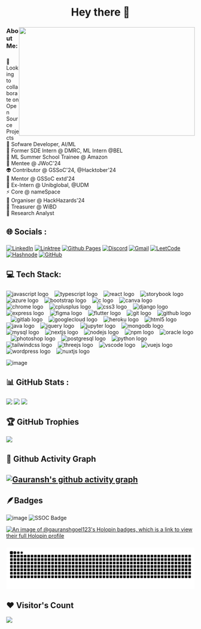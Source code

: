 <h1 align="center">Hey there 👋</h1>

###

<img align="right" width="470" height="290" src="https://github.com/Gauranshgoel123/Gauranshgoel123/assets/121503835/e8d96896-6ea0-408d-9ec5-be409e2ae6ed" />

###

<h3 align="left">About Me:</h3>
  
###

<p align="left">👯 Looking to collaborate on Open Source Projects<br>🔭 Sofware Developer, AI/ML <br> 🦾 Former SDE Intern @ DMRC, ML Intern @BEL <br>👻 ML Summer School Trainee @ Amazon<br>🌱 Mentee @ JWoC'24<br>👽 Contributor @ GSSoC'24, @Hacktober'24 <br> 🥸 Mentor @ GSSoC extd'24 <br> 👾 Ex-Intern @ Unibglobal, @UDM <br>⚡ Core @ nameSpace<br>🤖 Organiser @ HackHazards'24<br>🦾 Treasurer @ WiBD<br>🥸 Research Analyst <br>


  <!-- <br>😈 Contributor @ SWoC'24 <br> -->
###

<h2 align="left">🌐 Socials :</h2>

###

<div align="left">
  
[![LinkedIn](https://img.shields.io/badge/linkedin-%230077B5.svg?style=for-the-badge&logo=linkedin&logoColor=white)](https://www.linkedin.com/in/gauranshgoel123/) [![Linktree](https://img.shields.io/badge/linktree-1de9b6?style=for-the-badge&logo=linktree&logoColor=white)](https://solo.to/gauranshgoel) [![Github Pages](https://img.shields.io/badge/github%20pages-121013?style=for-the-badge&logo=github&logoColor=white)](https://gauranshgoel123.github.io/Gauransh-Portfolio/) [![Discord](https://img.shields.io/badge/Discord-%235865F2.svg?style=for-the-badge&logo=discord&logoColor=white)](https://discord.gg/gauransh0025) [![Gmail](https://img.shields.io/badge/Gmail-D14836?style=for-the-badge&logo=gmail&logoColor=white)](gauranshgoel04@gmail.com) [![LeetCode](https://img.shields.io/badge/LeetCode-000000?style=for-the-badge&logo=LeetCode&logoColor=#d16c06)](https://leetcode.com/gauranshgoel123/) [![Hashnode](https://img.shields.io/badge/Hashnode-2962FF?style=for-the-badge&logo=hashnode&logoColor=white)](https://hashnode.com/@gauranshgoel123) [![GitHub](https://img.shields.io/badge/github-%23121011.svg?style=for-the-badge&logo=github&logoColor=white)](https://github.com/Gauranshgoel123) 


</div>



<h2 align="left">💻 Tech Stack:</h2>

###
<div align="left">
  <img src="https://cdn.jsdelivr.net/gh/devicons/devicon/icons/javascript/javascript-original.svg" style="height:32px;" alt="javascript logo" />
  <img width="8" />
  <img src="https://cdn.jsdelivr.net/gh/devicons/devicon/icons/typescript/typescript-original.svg" style="height:32px;" alt="typescript logo" />
  <img width="8" />
  <img src="https://cdn.jsdelivr.net/gh/devicons/devicon/icons/react/react-original.svg" style="height:32px;" alt="react logo" />
  <img width="8" />
  <img src="https://cdn.jsdelivr.net/gh/devicons/devicon/icons/storybook/storybook-original.svg" style="height:32px;" alt="storybook logo" />
  <img width="8" />
  <img src="https://cdn.jsdelivr.net/gh/devicons/devicon/icons/azure/azure-original.svg" style="height:32px;" alt="azure logo" />
  <img width="8" />
  <img src="https://cdn.jsdelivr.net/gh/devicons/devicon/icons/bootstrap/bootstrap-original.svg" style="height:32px;" alt="bootstrap logo" />
  <img width="8" />
  <img src="https://cdn.jsdelivr.net/gh/devicons/devicon/icons/c/c-original.svg" style="height:32px;" alt="c logo" />
  <img width="8" />
  <img src="https://cdn.jsdelivr.net/gh/devicons/devicon/icons/canva/canva-original.svg" style="height:32px;" alt="canva logo" />
  <img width="8" />
  <img src="https://cdn.jsdelivr.net/gh/devicons/devicon/icons/chrome/chrome-original.svg" style="height:32px;" alt="chrome logo" />
  <img width="8" />
  <img src="https://cdn.jsdelivr.net/gh/devicons/devicon/icons/cplusplus/cplusplus-original.svg" style="height:32px;" alt="cplusplus logo" />
  <img width="8" />
  <img src="https://cdn.jsdelivr.net/gh/devicons/devicon/icons/css3/css3-original.svg" style="height:32px;" alt="css3 logo" />
  <img width="8" />
  <img src="https://cdn.jsdelivr.net/gh/devicons/devicon/icons/django/django-plain.svg" style="height:32px;" alt="django logo" />
  <img width="8" />
  <img src="https://cdn.jsdelivr.net/gh/devicons/devicon/icons/express/express-original.svg" style="height:32px;" alt="express logo" />
  <img width="8" />
  <img src="https://cdn.jsdelivr.net/gh/devicons/devicon/icons/figma/figma-original.svg" style="height:32px;" alt="figma logo" />
  <img width="8" />
  <img src="https://cdn.jsdelivr.net/gh/devicons/devicon/icons/flutter/flutter-original.svg" style="height:32px;" alt="flutter logo" />
  <img width="8" />
  <img src="https://cdn.jsdelivr.net/gh/devicons/devicon/icons/git/git-original.svg" style="height:32px;" alt="git logo" />
  <img width="8" />
  <img src="https://cdn.jsdelivr.net/gh/devicons/devicon/icons/github/github-original.svg" style="height:32px;" alt="github logo" />
  <img width="8" />
  <img src="https://cdn.jsdelivr.net/gh/devicons/devicon/icons/gitlab/gitlab-original.svg" style="height:32px;" alt="gitlab logo" />
  <img width="8" />
  <img src="https://cdn.jsdelivr.net/gh/devicons/devicon/icons/googlecloud/googlecloud-original.svg" style="height:32px;" alt="googlecloud logo" />
  <img width="8" />
  <img src="https://cdn.jsdelivr.net/gh/devicons/devicon/icons/heroku/heroku-original.svg" style="height:32px;" alt="heroku logo" />
  <img width="8" />
  <img src="https://cdn.jsdelivr.net/gh/devicons/devicon/icons/html5/html5-original.svg" style="height:32px;" alt="html5 logo" />
  <img width="8" />
  <img src="https://cdn.jsdelivr.net/gh/devicons/devicon/icons/java/java-original.svg" style="height:32px;" alt="java logo" />
  <img width="8" />
  <img src="https://cdn.jsdelivr.net/gh/devicons/devicon/icons/jquery/jquery-original.svg" style="height:32px;" alt="jquery logo" />
  <img width="8" />
  <img src="https://cdn.jsdelivr.net/gh/devicons/devicon/icons/jupyter/jupyter-original.svg" style="height:32px;" alt="jupyter logo" />
  <img width="8" />
  <img src="https://cdn.jsdelivr.net/gh/devicons/devicon/icons/mongodb/mongodb-original.svg" style="height:32px;" alt="mongodb logo" />
  <img width="8" />
  <img src="https://cdn.jsdelivr.net/gh/devicons/devicon/icons/mysql/mysql-original.svg" style="height:32px;" alt="mysql logo" />
  <img width="8" />
  <img src="https://cdn.jsdelivr.net/gh/devicons/devicon/icons/nextjs/nextjs-original.svg" style="height:32px;" alt="nextjs logo" />
  <img width="8" />
  <img src="https://cdn.jsdelivr.net/gh/devicons/devicon/icons/nodejs/nodejs-original.svg" style="height:32px;" alt="nodejs logo" />
  <img width="8" />
  <img src="https://cdn.jsdelivr.net/gh/devicons/devicon/icons/npm/npm-original-wordmark.svg" style="height:32px;" alt="npm logo" />
  <img width="8" />
  <img src="https://cdn.jsdelivr.net/gh/devicons/devicon/icons/oracle/oracle-original.svg" style="height:32px;" alt="oracle logo" />
  <img width="8" />
  <img src="https://cdn.jsdelivr.net/gh/devicons/devicon/icons/photoshop/photoshop-plain.svg" style="height:32px;" alt="photoshop logo" />
  <img width="8" />
  <img src="https://cdn.jsdelivr.net/gh/devicons/devicon/icons/postgresql/postgresql-original.svg" style="height:32px;" alt="postgresql logo" />
  <img width="8" />
  <img src="https://cdn.jsdelivr.net/gh/devicons/devicon/icons/python/python-original.svg" style="height:32px;" alt="python logo" />
  <img width="8" />
  <img src="https://cdn.jsdelivr.net/gh/devicons/devicon/icons/tailwindcss/tailwindcss-original-wordmark.svg" style="height:32px;" alt="tailwindcss logo" />
  <img width="8" />
  <img src="https://cdn.jsdelivr.net/gh/devicons/devicon/icons/threejs/threejs-original.svg" style="height:32px;" alt="threejs logo" />
  <img width="8" />
  <img src="https://cdn.jsdelivr.net/gh/devicons/devicon/icons/vscode/vscode-original.svg" style="height:32px;" alt="vscode logo" />
  <img width="8" />
  <img src="https://cdn.jsdelivr.net/gh/devicons/devicon/icons/vuejs/vuejs-original.svg" style="height:32px;" alt="vuejs logo" />
  <img width="8" />
  <img src="https://cdn.jsdelivr.net/gh/devicons/devicon/icons/wordpress/wordpress-original.svg" style="height:32px;" alt="wordpress logo" />
  <img width="8" />
  <img src="https://cdn.jsdelivr.net/gh/devicons/devicon/icons/nuxtjs/nuxtjs-original.svg" style="height:32px;" alt="nuxtjs logo" />
</div>

![image](https://github.com/user-attachments/assets/00bc3c9e-c8df-4c22-8825-e7e1db649696)

###

<h2 align="left">📊 GitHub Stats :</h2>

###

<!--

[![Gauranshgoel123's GitHub | Stats](https://stats.quira.sh/Gauranshgoel123/github?theme=dark)](https://quira.sh?utm_source=widgets&utm_campaign=Gauranshgoel123)
<a href="https://quira.sh?utm_source=widgets&utm_campaign=Gauranshgoel123">
<img src="https://stats.quira.sh/Gauranshgoel123/languages-over-time?theme=dark" width="410" />
</a>

-->

![](https://github-readme-streak-stats.herokuapp.com/?user=gauranshgoel123&theme=highcontrast&hide_border=false)
![](https://github-readme-stats.vercel.app/api/top-langs/?username=gauranshgoel123&theme=highcontrast&hide_border=false&include_all_commits=false&count_private=false&layout=compact) 
![](https://github-readme-stats.vercel.app/api?username=gauranshgoel123&theme=highcontrast&hide_border=false&include_all_commits=false&count_private=false)

<!--
<a href="https://quira.sh?utm_source=widgets&utm_campaign=Gauranshgoel123">
<img src="https://stats.quira.sh/Gauranshgoel123/topics-over-time?theme=dark" width="320" />
</a>
-->





<!--

OTHER QUIRA STATS:

[![Gauranshgoel123's GitHub | Languages Over Time](https://stats.quira.sh/Gauranshgoel123/languages-over-time?theme=dark)](https://quira.sh?utm_source=widgets&utm_campaign=Gauranshgoel123)
[![Gauranshgoel123's GitHub | Topics Over Time](https://stats.quira.sh/Gauranshgoel123/topics-over-time?theme=dark)](https://quira.sh?utm_source=widgets&utm_campaign=Gauranshgoel123)
-->

<!-- Proudly created with GPRM ( https://gprm.itsvg.in ) -->
###

## 🏆 GitHub Trophies
![](https://github-profile-trophy.vercel.app/?username=Gauranshgoel123&theme=darkhub&no-frame=false&no-bg=false&margin-w=4)  

<!-- ## 🔝 Top Contributed Repo
![](https://github-contributor-stats.vercel.app/api?username=Gauranshgoel123&limit=5&theme=dark&combine_all_yearly_contributions=true)
-->

## 👾 Github Activity Graph
[![Gauransh's github activity graph](https://github-readme-activity-graph.vercel.app/graph?username=Gauranshgoel123&theme=react-dark)](https://github.com/Gauranshgoel123/github-readme-activity-graph)
---

<!--
![](https://komarev.com/ghpvc/?username=Gauranshgoel123&color=dc143c&style=for-the-badge)  
-->

## 🪶Badges

<!--
<div style='display:flex; align-items:center; gap: 5px;' align='center'>
<img src="https://raw.githubusercontent.com/girlscript/gssoc-website-new/main/public/badges/postman.png" width="126px" height="126px" />
  <img src="https://github.com/girlscript/gssoc-website-new/blob/main/public/badges/1.png" width="126px" height="126px" />
  <img src="https://github.com/girlscript/gssoc-website-new/blob/main/public/badges/2.png" width="126px" height="126px" />
  <img src="https://github.com/girlscript/gssoc-website-new/blob/main/public/badges/3.png" width="126px" height="126px" />
  <img src="https://github.com/girlscript/gssoc-website-new/blob/main/public/badges/4.png" width="126px" height="126px" />
  <img src="https://github.com/girlscript/gssoc-website-new/blob/main/public/badges/5.png" width="126px" height="126px" />
  <img src="https://github.com/girlscript/gssoc-website-new/blob/main/public/badges/6.png" width="126px" height="126px" />
  <img src="https://github.com/girlscript/gssoc-website-new/blob/main/public/badges/7.png" width="126px" height="126px" />
  <img src="https://github.com/girlscript/gssoc-website-new/blob/main/public/badges/8.png" width="126px" height="126px" />
</div>
-->


![image](https://github.com/user-attachments/assets/c5695031-1a2a-4881-92f9-c710aa00f865)
<img width="150" height="150" alt="SSOC Badge" src="https://github.com/user-attachments/assets/f8c91135-3fe9-490a-93bb-18e12a85e27c" />



[![An image of @gauranshgoel123's Holopin badges, which is a link to view their full Holopin profile](https://holopin.me/gauranshgoel123)](https://holopin.io/@gauranshgoel123)


###

<img src="https://raw.githubusercontent.com/Gauranshgoel123/Gauranshgoel123/output/snake.svg" alt="Snake animation" />

###

## ❤ Visitor's Count
[![](https://visitcount.itsvg.in/api?id=Gauranshgoel123&icon=7&color=1)](https://visitcount.itsvg.in)

